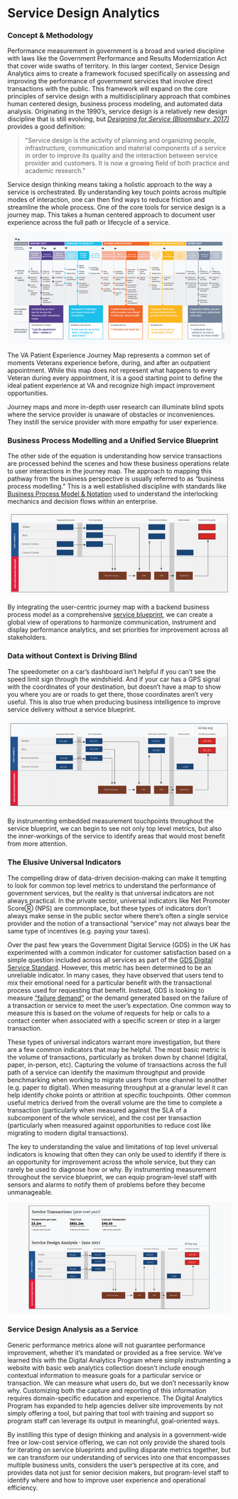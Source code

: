 # Service Design Analytics

### Concept & Methodology

Performance measurement in government is a broad and varied discipline
with laws like the Government Performance and Results Modernization Act that cover wide swaths of territory.
In this larger context,
Service Design Analytics aims to create a framework
focused specifically on assessing and improving the performance of government services
that involve direct transactions with the public.
This framework will expand on the core principles of service design
with a multidisciplinary approach that combines human centered design,
business process modeling, and automated data analysis.
Originating in the 1990’s, service design is a relatively
new design discipline that is still evolving,
but [_Designing for Service (Bloomsbury, 2017)_](https://www.bloomsbury.com/us/designing-for-service-9781474250153/) provides a good definition:

> "Service design is the activity of planning and organizing people, infrastructure, communication and material components of a service in order to improve its quality and the interaction between service provider and customers. It is now a growing field of both practice and academic research."

Service design thinking means taking a holistic approach to the way a service is orchestrated.
By understanding key touch points across multiple modes of interaction,
one can then find ways to reduce friction and streamline the whole process.
One of the core tools for service design is a journey map.
This takes a human centered approach to document user experience across the full path or lifecycle of a service.

![Service Map Example](/assets/images/1.png)

The VA Patient Experience Journey Map represents a common set of moments Veterans experience before,
during, and after an outpatient appointment.
While this map does not represent what happens to every Veteran during every appointment,
it is a good starting point to define the ideal patient experience
at VA and recognize high impact improvement opportunities.

Journey maps and more in-depth user research can illuminate blind spots
where the service provider is unaware of obstacles or inconveniences.
They instill the service provider with more empathy for user experience.

### Business Process Modelling and a Unified Service Blueprint

The other side of the equation is understanding how
service transactions are processed behind the scenes
and how these business operations relate to user interactions in the journey map.
The approach to mapping this pathway from the business perspective
is usually referred to as “business process modelling.”
This is a well established discipline with standards like [Business Process Model & Notation](http://www.bpmn.org/)
used to understand the interlocking mechanics and decision flows within an enterprise.

![Service Map Prototype](/assets/images/2.png)

By integrating the user-centric journey map with a backend business process model
as a comprehensive [service blueprint](http://www.servicedesigntools.org/tools/35),
we can create a global view of operations to harmonize communication,
instrument and display performance analytics, and set priorities for improvement across all stakeholders.

### Data without Context is Driving Blind

The speedometer on a car’s dashboard isn’t helpful if you can’t see the speed limit sign through the windshield.
And if your car has a GPS signal with the coordinates of your destination,
but doesn’t have a map to show you where you are or roads to get there,
those coordinates aren’t very useful.
This is also true when producing business intelligence to improve service delivery without a service blueprint.

![Service Map Prototype 2](/assets/images/3.png)

By instrumenting embedded measurement touchpoints throughout the service blueprint,
we can begin to see not only top level metrics,
but also the inner-workings of the service to identify areas that would most benefit from more attention.

### The Elusive Universal Indicators

The compelling draw of data-driven decision-making can make it tempting to
look for common top level metrics to understand the performance of government services,
but the reality is that universal indicators are not always practical.
In the private sector, universal indicators like Net Promoter ScoreⓇ (NPS) are commonplace,
but these types of indicators don’t always make sense in the public sector
where there’s often a single service provider
and the notion of a transactional “service” may not always bear the same type of incentives (e.g. paying your taxes).

Over the past few years the Government Digital Service (GDS) in the UK
has experimented with a common indicator for customer satisfaction
based on a simple question included across all services as part of the [GDS Digital Service Standard](https://www.gov.uk/service-manual/service-standard).
However, this metric has been determined to be an unreliable indicator.
In many cases, they have observed that users tend to mix their emotional need for a particular benefit
with the transactional process used for requesting that benefit.
Instead, GDS is looking to measure [“failure demand”](https://dataingovernment.blog.gov.uk/2017/03/20/meeting-user-needs-how-we-receive-and-share-service-data/)
or the demand generated based on the failure of a transaction or service to meet the user’s expectation.
One common way to measure this is based on the volume of requests for help or calls
to a contact center when associated with a specific screen or step in a larger transaction.

These types of universal indicators warrant more investigation,
but there are a few common indicators that may be helpful.
The most basic metric is the volume of transactions,
particularly as broken down by channel (digital, paper, in-person, etc).
Capturing the volume of transactions across the full path of a service
can identify the maximum throughput and provide benchmarking
when working to migrate users from one channel to another (e.g. paper to digital).
When measuring throughput at a granular level it can help identify
choke points or attrition at specific touchpoints.
Other common useful metrics derived from the overall volume are the time to complete a transaction
(particularly when measured against the SLA of a subcomponent of the whole service),
and the cost per transaction
(particularly when measured against opportunities to reduce cost like migrating to modern digital transactions).

The key to understanding the value and limitations of top level universal indicators
is knowing that often they can only be used to identify if there is
an opportunity for improvement across the whole service,
but they can rarely be used to diagnose how or why.
By instrumenting measurement throughout the service blueprint,
we can equip program-level staff with sensors and alarms to notify them of problems before they become unmanageable.

![Service Map Prototype 3](/assets/images/4.png)

### Service Design Analysis as a Service

Generic performance metrics alone will not guarantee performance improvement,
whether it’s mandated or provided as a free service.
We’ve learned this with the Digital Analytics Program
where simply instrumenting a website with basic web analytics collection
doesn’t include enough contextual information to measure goals for a particular service or transaction.
We can measure what users do, but we don’t necessarily know why.
Customizing both the capture and reporting of this information requires domain-specific education and experience.
The Digital Analytics Program has expanded to help agencies deliver site improvements by not simply offering a tool,
but pairing that tool with training and support so program staff can leverage its output in meaningful, goal-oriented ways.

By instilling this type of design thinking and analysis
in a government-wide free or low-cost service offering,
we can not only provide the shared tools for iterating on service blueprints and pulling disparate metrics together,
but we can transform our understanding of services into one that encompasses multiple business units,
considers the user’s perspective at its core, and provides data not just for senior decision makers,
but program-level staff to identify where and how to improve user experience and operational efficiency.
